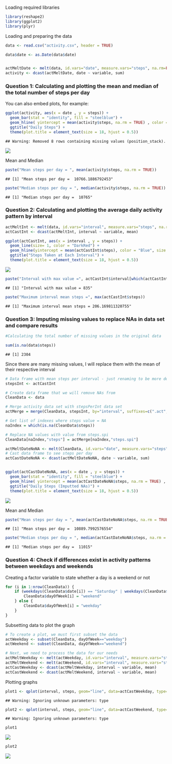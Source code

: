 Loading required libraries

``` r
library(reshape2)
library(ggplot2)
library(plyr)
```

Loading and preparing the data

``` r
data <- read.csv("activity.csv", header = TRUE)

data$date <- as.Date(data$date)


actMeltDate <- melt(data, id.vars="date", measure.vars="steps", na.rm=FALSE)
activity <- dcast(actMeltDate, date ~ variable, sum)
```

### Question 1: Calculating and plotting the mean and median of the total number of steps per day

You can also embed plots, for example:

``` r
ggplot(activity, aes(x = date , y = steps)) +
  geom_bar(stat = "identity", fill = "steelblue") +
  geom_hline( yintercept = mean(activity$steps, na.rm = TRUE) , color = "Red", size = 1) +
  ggtitle("Daily Steps") +
  theme(plot.title = element_text(size = 18, hjust = 0.5))
```

    ## Warning: Removed 8 rows containing missing values (position_stack).

![](PA1_template_files/figure-markdown_github/Q1a-1.png)

Mean and Median

``` r
paste("Mean steps per day = ", mean(activity$steps, na.rm = TRUE))  
```

    ## [1] "Mean steps per day =  10766.1886792453"

``` r
paste("Median steps per day = ", median(activity$steps, na.rm = TRUE))
```

    ## [1] "Median steps per day =  10765"

### Question 2: Calculating and plotting the average daily activity pattern by interval

``` r
actMeltInt <- melt(data, id.vars="interval", measure.vars="steps", na.rm=TRUE)
actCastInt <- dcast(actMeltInt, interval ~ variable, mean)

ggplot(actCastInt, aes(x = interval , y = steps)) +
  geom_line(size= 1, color = "DarkRed") +
  geom_hline(yintercept = mean(actCastInt$steps), color = "Blue", size = 1) +
  ggtitle("Steps Taken at Each Interval") +
  theme(plot.title = element_text(size = 18, hjust = 0.5))
```

![](PA1_template_files/figure-markdown_github/Q2a-1.png)

``` r
paste("Interval with max value =", actCastInt$interval[which(actCastInt$steps == max(actCastInt$steps))])
```

    ## [1] "Interval with max value = 835"

``` r
paste("Maximum interval mean steps =", max(actCastInt$steps))
```

    ## [1] "Maximum interval mean steps = 206.169811320755"

### Question 3: Imputing missing values to replace NAs in data set and compare results

``` r
#Calculating the total number of missing values in the original data

sum(is.na(data$steps))
```

    ## [1] 2304

Since there are many missing values, I will replace them with the mean
of their respective interval

``` r
# Data frame with mean steps per interval - just renaming to be more descriptive
stepsInt <- actCastInt

# Create data frame that we will remove NAs from
CleanData <- data

# Merge activity data set with stepsPerInt data set
actMerge = merge(CleanData, stepsInt, by="interval", suffixes=c(".act", ".spi"))

# Get list of indexes where steps value = NA
naIndex = which(is.na(CleanData$steps))

# Replace NA values with value from steps.spi
CleanData[naIndex,"steps"] = actMerge[naIndex,"steps.spi"]
```

``` r
actMeltDateNoNA <- melt(CleanData, id.vars="date", measure.vars="steps", na.rm=FALSE)
# Cast data frame to see steps per day
actCastDateNoNA <- dcast(actMeltDateNoNA, date ~ variable, sum)


ggplot(actCastDateNoNA, aes(x = date , y = steps)) +
  geom_bar(stat = "identity", fill = "steelblue") +
  geom_hline( yintercept = mean(actCastDateNoNA$steps, na.rm = TRUE) , color = "Red", size = 1) +
  ggtitle("Daily Steps (Imputted NAs)") +
  theme(plot.title = element_text(size = 18, hjust = 0.5))
```

![](PA1_template_files/figure-markdown_github/Q3c-1.png)

Mean and Median

``` r
paste("Mean steps per day = ", mean(actCastDateNoNA$steps, na.rm = TRUE))  
```

    ## [1] "Mean steps per day =  10889.7992576554"

``` r
paste("Median steps per day = ", median(actCastDateNoNA$steps, na.rm = TRUE))
```

    ## [1] "Median steps per day =  11015"

### Question 4: Check if differences exist in activity patterns between weekdays and weekends

Creating a factor variable to state whether a day is a weekend or not

``` r
for (i in 1:nrow(CleanData)) {
    if (weekdays(CleanData$date[i]) == "Saturday" | weekdays(CleanData$date[i]) == "Sunday") {
        CleanData$dayOfWeek[i] = "weekend"
    } else {
        CleanData$dayOfWeek[i] = "weekday"
    }
}
```

Subsetting data to plot the graph

``` r
# To create a plot, we must first subset the data
actWeekday <- subset(CleanData, dayOfWeek=="weekday")
actWeekend <- subset(CleanData, dayOfWeek=="weekend")

# Next, we need to process the data for our needs
actMeltWeekday <- melt(actWeekday, id.vars="interval", measure.vars="steps")
actMeltWeekend <- melt(actWeekend, id.vars="interval", measure.vars="steps")
actCastWeekday <- dcast(actMeltWeekday, interval ~ variable, mean)
actCastWeekend <- dcast(actMeltWeekend, interval ~ variable, mean)
```

Plotting graphs

``` r
plot1 <- qplot(interval, steps, geom="line", data=actCastWeekday, type="bar", main="Steps by Interval - Weekday", xlab="Interval ID", ylab="Number of Steps")
```

    ## Warning: Ignoring unknown parameters: type

``` r
plot2 <- qplot(interval, steps, geom="line", data=actCastWeekend, type="bar", main="Steps by Interval - Weekend", xlab="Interval ID", ylab="Number of Steps")
```

    ## Warning: Ignoring unknown parameters: type

``` r
plot1
```

![](PA1_template_files/figure-markdown_github/Q4c-1.png)

``` r
plot2
```

![](PA1_template_files/figure-markdown_github/Q4c-2.png)
